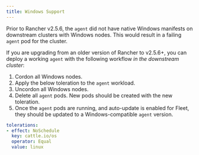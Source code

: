 ```yaml
---
title: Windows Support
---
```


<head>
  <link rel="canonical" href="https://ranchermanager.docs.rancher.com/integrations-in-rancher/fleet/windows-support"/>
</head>

Prior to Rancher v2.5.6, the `agent` did not have native Windows manifests on downstream clusters with Windows nodes. This would result in a failing `agent` pod for the cluster.

If you are upgrading from an older version of Rancher to v2.5.6+, you can deploy a working `agent` with the following workflow *in the downstream cluster*:

1. Cordon all Windows nodes.
1. Apply the below toleration to the `agent` workload.
1. Uncordon all Windows nodes.
1. Delete all `agent` pods. New pods should be created with the new toleration.
1. Once the `agent` pods are running, and auto-update is enabled for Fleet, they should be updated to a Windows-compatible `agent` version.

```yaml
tolerations:
- effect: NoSchedule
  key: cattle.io/os
  operator: Equal
  value: linux
```